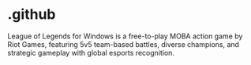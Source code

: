 # .github
League of Legends for Windows is a free-to-play MOBA action game by Riot Games, featuring 5v5 team-based battles, diverse champions, and strategic gameplay with global esports recognition.
